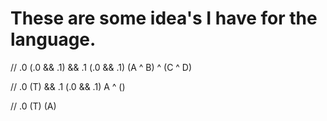 # These are some idea's I have for the language.

// .0 (.0 && .1) && .1 (.0 && .1)
(A ^ B) ^ (C ^ D)

// .0 (T)  && .1 (.0 && .1)
A ^ ()

// .0 (T)
(A)
